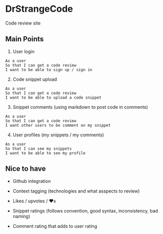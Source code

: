 # DrStrangeCode
Code review site

## Main Points
1. User login
```
As a user
So that I can get a code review
I want to be able to sign up / sign in
```
2. Code snippet upload
```
As a user
So that I can get a code review
I want to be able to upload a code snippet
```
3. Snippet comments (using markdown to post code in comments)
```
As a user
So that I can get a code review
I want other users to be comment on my snippet
```
4. User profiles (my snippets / my comments)
```
As a user
So that I can see my snippets
I want to be able to see my profile
```
## Nice to have

- Github integration

- Context tagging (technologies and what asspects to review)

- Likes / upvotes / :heart:s

- Snippet ratings (follows convention, good syntax, inconsistency, bad naming)

- Comment rating that adds to user rating
